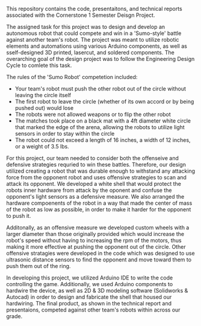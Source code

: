 This repository contains the code, presentaitons, and technical reports associated with the Cornerstone 1 Semester Deisgn Project. 

The assigned task for this project was to design and develop an autonomous robot that could compete and win in a 'Sumo-style' battle against another team's robot. The project was meant to utilize robotic elements 
and automations using various Arduino components, as well as sself-designed 3D printed, lasercut, and soldered components. The overarching goal of the design project was to follow the Engineering Design Cycle to comlete
this task. 

The rules of the 'Sumo Robot' competetion included: 
- Your team's robot must push the other robot out of the circle without leaving the circle itself
- The first robot to leave the circle (whether of its own accord or by being pushed out) would lose
- The robots were not allowed weapons or to flip the other robot
- The matches took place on a black mat with a 4ft diameter white circle that marked the edge of the arena, allowing the robots to utilize light sensors in order to stay within the circle
- The robot could not exceed a length of 16 inches, a width of 12 inches, or a weight of 3.5 lbs. 

For this project, our team needed to consider both the offenseive and defensive strategies requried to win these battles. Therefore, our design utilized creating a robot that was durable enough to withstand any attacking 
force from the opponent robot and uses offensive strategies to scan and attack its opponent. We developed a white shell that would protect the robots inner hardware from attack by the oponent and confuse the opponent's 
light sensors as a defensive measure. We also arranged the hardware compoenents of the robot in a way that made the center of mass of the robot as low as possible, in order to make it harder for the opponent to push it.

Additonally, as an offensive measure we developed custom wheels with a larger diameter than those originally provided which would increase the robot's speed without having to increasing the rpm of the motors, thus making 
it more effective at pushing the opponent out of the circle. Other offensive stratagies were developed in the code which was designed to use ultrasonic distance sensors to find the opponent and move toward them to push them 
out of the ring. 

In developing this project, we utilized Arduino IDE to write the code controlling the game. Additionally, we used Arduino components to hardwire the device, as well as 2D & 3D modeling software (Solidworks & Autocad) in order 
to design and fabricate the shell that housed our hardwiring. The final product, as shown in the technical report and presentaions, competed against other team's robots within across our grade. 
